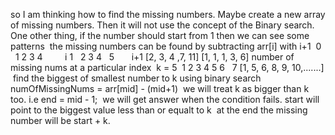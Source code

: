 so I am thinking how to find the missing numbers. Maybe create a new array of missing numbers. Then it will not use the concept of the Binary search.
​
One other thing, if the number should start from 1 then we can see some patterns
​
the missing numbers can be found by subtracting arr[i] with i+1
​
0   1  2  3  4         i
1   2  3  4   5        i+1
[2, 3, 4 ,7, 11]
[1, 1, 1, 3, 6]  number of missing nums at a particular index
​
k = 5
​
1  2  3  4 5  6   7
[1, 5, 6, 8, 9, 10,.......]
​
find the biggest of smallest number to k using binary search
numOfMissingNums = arr[mid] - (mid+1)
​
we will treat k as bigger than k too. i.e end = mid - 1;
​
we will get answer when the condition fails. start will point to the biggest value less than or equalt to k
​
at the end the missing number will be start + k.